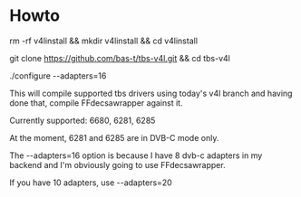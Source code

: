 Howto
=====
rm -rf v4linstall && mkdir v4linstall && cd v4linstall

git clone https://github.com/bas-t/tbs-v4l.git && cd tbs-v4l

./configure --adapters=16

This will compile supported tbs drivers using today's v4l branch and having done that, compile FFdecsawrapper against it.

Currently supported: 6680, 6281, 6285

At the moment, 6281 and 6285 are in DVB-C mode only.

The --adapters=16 option is because I have 8 dvb-c adapters in my backend and I'm obviously going to use FFdecsawrapper.

If you have 10 adapters, use --adapters=20
